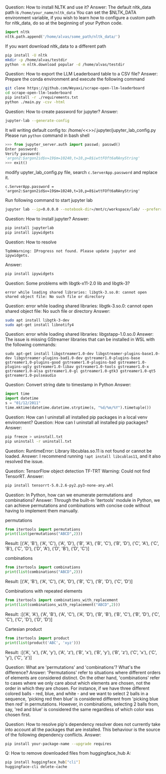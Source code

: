Question: How to install NLTK and use it?
Answer: The default nltk_data path is `/home/your_name/nltk_data`
You can set the $NLTK_DATA environment variable, 
if you wish to learn how to configure a custom path for nltk_data, 
do so at the beginning of your Python code.
```python
import nltk
nltk.path.append('/home/alvas/some_path/nltk_data/')
```

If you want download nltk_data to a different path
```bash
pip install -U nltk
mkdir -p /home/alvas/testdir
python -m nltk.download popular -d /home/alvas/testdir
```

Question: How to export the LLM Leaderboard table to a CSV file?
Answer: Prepare the conda environment and execute the following command
```bash
git clone https://github.com/Weyaxi/scrape-open-llm-leaderboard
cd scrape-open-llm-leaderboard
pip install -r ./requirements.txt
python ./main.py -csv -html
```

Question: How to create password for jupyter?
Answer: 
```bash
jupyter-lab --generate-config
```
It will writing default config to: /home/<<<your login name>>>/.jupyter/jupyter_lab_config.py
Please run `python` command in bash shell
```python
>>> from jupyter_server.auth import passwd; passwd()
Enter password:
Verify password:
'argon2:$argon2id$v=19$m=10240,t=10,p=8$iwttFOft6aRAnyString'
>>> exit()
```
modify upyter_lab_config.py file, search `c.ServerApp.password` and replace it.
```
c.ServerApp.password = 'argon2:$argon2id$v=19$m=10240,t=10,p=8$iwttFOft6aRAnyString'
```
Run following command to start jupyter lab
```bash
jupyter lab --ip=0.0.0.0 --notebook-dir=/mnt/c/workspace/lab/ --preferred-dir /mnt/c/workspace/lab/
```

Question: How to install jupyter?
Answer:
```bash
pip install jupyterlab
pip install ipywidgets
```

Question: How to resolve 
```
TqdmWarning: IProgress not found. Please update jupyter and ipywidgets.
```
Answer:
```bash
pip install ipywidgets
```

Question: Some problems with libgtk-x11-2.0 lib and libgtk-3?
```
error while loading shared libraries: libgtk-3.so.0: cannot open shared object file: No such file or directory
```
Question: error while loading shared libraries: libgtk-3.so.0: cannot open shared object file: No such file or directory
Answer:
```bash
sudo apt install libgtk-3-dev
sudo apt-get install libnotify4
```

Question: error while loading shared libraries: libgstapp-1.0.so.0
Answer:
The issue is missing GStreamer libraries that can be installed in WSL with the following commands:
```
sudo apt-get install libgstreamer1.0-dev libgstreamer-plugins-base1.0-dev libgstreamer-plugins-bad1.0-dev gstreamer1.0-plugins-base gstreamer1.0-plugins-good gstreamer1.0-plugins-bad gstreamer1.0-plugins-ugly gstreamer1.0-libav gstreamer1.0-tools gstreamer1.0-x gstreamer1.0-alsa gstreamer1.0-gl gstreamer1.0-gtk3 gstreamer1.0-qt5 gstreamer1.0-pulseaudio
```


Question: Convert string date to timestamp in Python
Answer:
```python
import time
import datetime
s = "01/12/2011"
time.mktime(datetime.datetime.strptime(s, "%d/%m/%Y").timetuple())
```


Question: How can I uninstall all installed pip packages in a local venv environment?
Question: How can I uninstall all installed pip packages?
Answer:
```bash
pip freeze > uninstall.txt
pip uninstall -r uninstall.txt
```

Question: RuntimeError: Library libcublas.so.11 is not found or cannot be loaded.
Answer: I recommend running `!apt install libcublas11`, and it also resolved the issue.

Question: TensorFlow object detection TF-TRT Warning: Could not find TensorRT.
Answer:
```bash
pip install tensorrt-5.0.2.6-py2.py3-none-any.whl 
```

Question: In Python, how can we enumerate permutations and combinations? 
Answer: Through the built-in 'itertools' module in Python, we can achieve permutations and combinations with concise code without having to implement them manually.

permutations
```python
from itertools import permutations
print(list(permutations("ABCD",2)))
```
Result: [('A', 'B'), ('A', 'C'), ('A', 'D'), ('B', 'A'), ('B', 'C'), ('B', 'D'), ('C', 'A'), ('C', 'B'), ('C', 'D'), ('D', 'A'), ('D', 'B'), ('D', 'C')]

combinations
```python
from itertools import combinations
print(list(combinations("ABCD",2)))
```
Result: [('A', 'B'), ('A', 'C'), ('A', 'D'), ('B', 'C'), ('B', 'D'), ('C', 'D')]

Combinations with repeated elements
```python
from itertools import combinations_with_replacement
print(list(combinations_with_replacement("ABCD",2)))
```
Result: :[('A', 'A'), ('A', 'B'), ('A', 'C'), ('A', 'D'), ('B', 'B'), ('B', 'C'), ('B', 'D'), ('C', 'C'), ('C', 'D'), ('D', 'D')]

Cartesian product
```python
from itertools import product
print(list(product('ABC', 'xyz')))
```
Result: :[('A', 'x'), ('A', 'y'), ('A', 'z'), ('B', 'x'), ('B', 'y'), ('B', 'z'), ('C', 'x'), ('C', 'y'), ('C', 'z')]

Question: What are 'permutations' and 'combinations'? What's the difference?
Answer: 'Permutations' refer to situations where different orders of elements are considered distinct. On the other hand, 'combinations' refer to cases where we only care about which elements are chosen, not the order in which they are chosen.
For instance, if we have three different colored balls - red, blue, and white - and we want to select 2 balls in a sequence, 'picking red then blue' is considered different from 'picking blue then red' in permutations. However, in combinations, selecting 2 balls from, say, 'red and blue' is considered the same regardless of which color was chosen first.


Question: How to resolve pip's dependency resolver does not currently take into account all the packages that are installed. This behaviour is the source of the following dependency conflicts.
Answer:
```bash
pip install your-package-name --upgrade requires
```


Q: How to remove downloaded files from huggingface_hub
A: 
```bash
pip install huggingface_hub["cli"]
huggingface-cli delete-cache
```